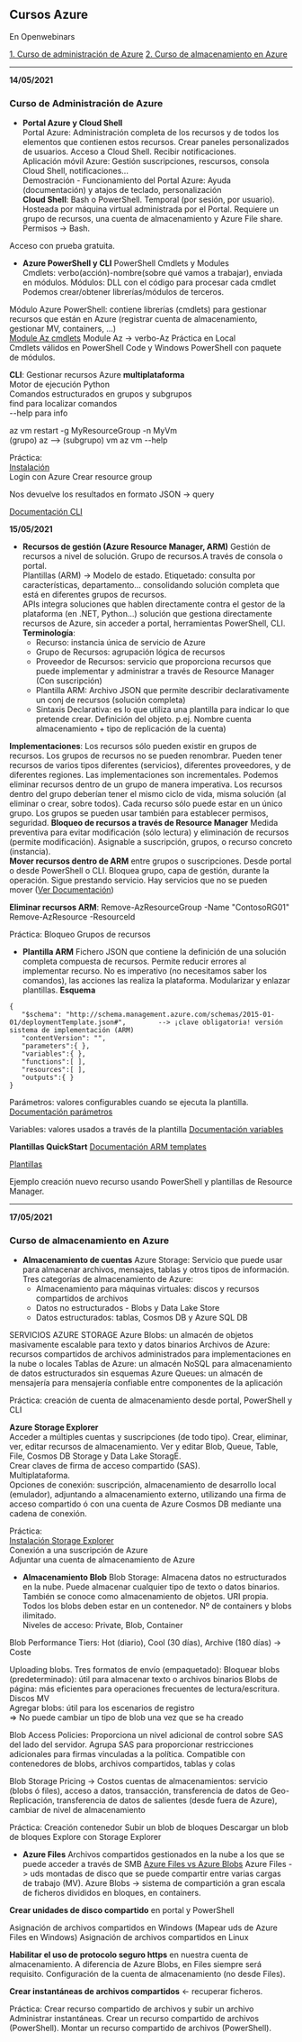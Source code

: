 ## Cursos Azure ##
En Openwebinars    

[1. Curso de administración de Azure](https://openwebinars.net/academia/portada/administracion-azure/)
[2. Curso de almacenamiento en Azure](https://openwebinars.net/academia/portada/almacenamiento-azure/)

***
**14/05/2021**  
### Curso de Administración de Azure ###
- **Portal Azure y Cloud Shell**  
Portal Azure: Administración completa de los recursos y de todos los elementos que contienen estos recursos. Crear paneles personalizados de usuarios. Acceso a Cloud Shell. Recibir notificaciones.  
Aplicación móvil Azure: Gestión suscripciones, rescursos, consola Cloud Shell, notificaciones...  
Demostración - Funcionamiento del Portal Azure: Ayuda (documentación) y atajos de teclado, personalización  
**Cloud Shell**: Bash o PowerShell. Temporal (por sesión, por usuario). Hosteada por máquina virtual administrada por el Portal. Requiere un grupo de recursos, una cuenta de almacenamiento y Azure File share. Permisos -> Bash.  

Acceso con prueba gratuita.  

- **Azure PowerShell y CLI**
PowerShell Cmdlets y Modules  
Cmdlets: verbo(acción)-nombre(sobre qué vamos a trabajar), enviada en módulos.
Módulos: DLL con el código para procesar cada cmdlet   
Podemos crear/obtener librerías/módulos de terceros.  

Módulo Azure PowerShell: contiene librerías (cmdlets) para gestionar recursos que están en Azure (registrar cuenta de almacenamiento, gestionar MV, containers, ...)  
 [Module Az cmdlets](https://github.com/Azure/azure-powershell) 
 Module Az -> verbo-Az
Práctica en Local  
Cmdlets válidos en PowerShell Code y Windows PowerShell con paquete de módulos.  

**CLI**: Gestionar recursos Azure **multiplataforma**   
Motor de ejecución Python  
Comandos estructurados en grupos y subgrupos  
find para localizar comandos  
--help para info

az vm restart -g MyResourceGroup -n MyVm  
(grupo) az --> (subgrupo) vm 
az vm --help  

Práctica:  
[Instalación](https://docs.microsoft.com/es-es/cli/azure/install-azure-cli)  
Login con Azure
Crear resource group 

Nos devuelve los resultados en formato JSON -> query  

[Documentación CLI](https://docs.microsoft.com/es-es/cli/azure/)

**15/05/2021**
- **Recursos de gestión (Azure Resource Manager, ARM)**
Gestión de recursos a nivel de solución. Grupo de recursos.A través de consola o portal.  
Plantillas (ARM) -> Modelo de estado. 
Etiquetado: consulta por características, departamento... consolidando solución completa que está en diferentes grupos de recursos.  
APIs integra soluciones que hablen directamente contra el gestor de la plataforma (en .NET, Python...) solución que gestiona directamente recursos de Azure, sin acceder a portal, herramientas PowerShell, CLI.  
**Terminología**: 
    - Recurso: instancia única de servicio de Azure 
    - Grupo de Recursos: agrupación lógica de recursos
    - Proveedor de Recursos: servicio que proporciona recursos que puede implementar y administrar a través de Resource Manager (Con suscripción)
    - Plantilla ARM: Archivo JSON que permite describir declarativamente un conj de recursos (solución completa)
    - Sintaxis Declarativa: es lo que utiliza una plantilla para indicar lo que pretende crear. Definición del objeto. p.ej. Nombre cuenta almacenamiento + tipo de replicación de la cuenta)
  
**Implementaciones**: 
Los recursos sólo pueden existir en grupos de recursos. Los grupos de recursos no se pueden renombrar. Pueden tener recursos de varios tipos diferentes (servicios), diferentes proveedores, y de diferentes regiones. Las implementaciones son incrementales. Podemos eliminar recursos dentro de un grupo de manera imperativa. Los recursos dentro del grupo deberían tener el mismo ciclo de vida, misma solución (al eliminar o crear, sobre todos). Cada recurso sólo puede estar en un único grupo. Los grupos se pueden usar también para establecer permisos, seguridad.
**Bloqueo de recursos a través de Resource Manager**
Medida preventiva para evitar modificación (sólo lectura) y eliminación de recursos (permite modificación). Asignable a suscripción, grupos, o recurso concreto (instancia).  
**Mover recursos dentro de ARM** entre grupos o suscripciones.
Desde portal o desde PowerShell o CLI. Bloquea grupo, capa de gestión, durante la operación. Sigue prestando servicio. Hay servicios que no se pueden mover ([Ver Documentación](https://docs.microsoft.com/en-us/azure/azure-resource-manager/management/move-support-resources))

**Eliminar recursos ARM**: 
Remove-AzResourceGroup -Name "ContosoRG01"  
Remove-AzResource -ResourceId <ResourceID>  

Práctica: Bloqueo Grupos de recursos

- **Plantilla ARM**
Fichero JSON que contiene la definición de una solución completa compuesta de recursos. Permite reducir errores al implementar recurso. No es imperativo (no necesitamos saber los comandos), las acciones las realiza la plataforma. Modularizar y enlazar plantillas. 
**Esquema**
 ~~~
{
    "$schema": "http://schema.management.azure.com/schemas/2015-01-01/deploymentTemplate.json#",        --> ¡clave obligatoria! versión sistema de implementación (ARM)
    "contentVersion": "",
    "parameters":{ }, 
    "variables":{ }, 
    "functions":[ ], 
    "resources":[ ], 
    "outputs":{ }
}
~~~
Parámetros: valores configurables cuando se ejecuta la plantilla.
[Documentación parámetros](https://docs.microsoft.com/en-us/azure/azure-resource-manager/templates/template-parameters?tabs=json)


Variables: valores usados a través de la plantilla
[Documentación variables](https://docs.microsoft.com/en-us/azure/azure-resource-manager/templates/template-variables?tabs=json)

**Plantillas QuickStart** 
[Documentación ARM templates](https://azure.microsoft.com/es-es/resources/templates/)  

[Plantillas](https://github.com/Azure/azure-quickstart-templates/)

Ejemplo creación nuevo recurso usando PowerShell y plantillas de Resource Manager.
 ***
**17/05/2021**  
### Curso de almacenamiento en Azure ###
- **Almacenamiento de cuentas**
Azure Storage: Servicio que puede usar para almacenar archivos, mensajes, tablas y otros tipos de información.  
Tres categorías de almacenamiento de Azure:
  - Almacenamiento para máquinas virtuales: discos y recursos compartidos de archivos 
  - Datos no estructurados - Blobs y Data Lake Store
  - Datos estructurados: tablas, Cosmos DB y Azure SQL DB

SERVICIOS AZURE STORAGE 
Azure Blobs: un almacén de objetos masivamente escalable para texto y datos binarios 
Archivos de Azure: recursos compartidos de archivos administrados para implementaciones en la nube o locales 
Tablas de Azure: un almacén NoSQL para almacenamiento de datos estructurados sin esquemas 
Azure Queues: un almacén de mensajería para mensajería confiable entre componentes de la aplicación

Práctica: creación de cuenta de almacenamiento desde portal, PowerShell y CLI  

**Azure Storage Explorer**  
Acceder a múltiples cuentas y suscripciones (de todo tipo). Crear, eliminar, ver, editar recursos de almacenamiento. Ver y editar Blob, Queue, Table, File, Cosmos DB Storage y Data Lake StoragE.  
Crear claves de firma de acceso compartido (SAS).  
Multiplataforma.  
Opciones de conexión: suscripción, almacenamiento de desarrollo local (emulador), adjuntando a almacenamiento externo, utilizando una firma de acceso compartido ó con una cuenta de Azure Cosmos DB mediante una cadena de conexión.  

Práctica:  
[Instalación Storage Explorer](https://azure.microsoft.com/es-es/features/storage-explorer/)  
Conexión a una suscripción de Azure  
Adjuntar una cuenta de almacenamiento de Azure

- **Almacenamiento Blob** 
Blob Storage: Almacena datos no estructurados en la nube. Puede almacenar cualquier tipo de texto o datos binarios. También se conoce como almacenamiento de objetos. URI propia.
Todos los blobs deben estar en un contenedor. Nº de containers y blobs ilimitado.  
Niveles de acceso: Private, Blob, Container

Blob Performance Tiers: Hot (diario), Cool (30 días), Archive (180 días) -> Coste

Uploading blobs. Tres formatos de envío (empaquetado):
Bloquear blobs (predeterminado): útil para almacenar texto o archivos binarios 
Blobs de página: más eficientes para operaciones frecuentes de lectura/escritura. Discos MV  
Agregar blobs: útil para los escenarios de registro   
=> No puede cambiar un tipo de blob una vez que se ha creado

Blob Access Policies: Proporciona un nivel adicional de control sobre SAS del lado del servidor. Agrupa SAS para proporcionar restricciones adicionales para firmas vinculadas a la política. Compatible con contenedores de blobs, archivos compartidos, tablas y colas

 Blob Storage Pricing -> Costos cuentas de almacenamientos: servicio (blobs ó files), acceso a datos, transacción, transferencia de datos de Geo-Replicación, transferencia de datos de salientes (desde fuera de Azure), cambiar de nivel de almacenamiento

 Práctica: 
 Creación contenedor
 Subir un blob de bloques
 Descargar un blob de bloques
 Explore con Storage Explorer

- **Azure Files**
Archivos compartidos gestionados en la nube a los que se puede acceder a través de SMB 
[Azure Files vs Azure Blobs](https://github.com/MartaFonde/Cursos_Azure/blob/master/4.2_Archivos_vs_Blobs.pdf)
Azure Files -> uds montadas de disco que se puede compartir entre varias cargas de trabajo (MV). 
Azure Blobs -> sistema de compartición a gran escala de ficheros divididos en bloques, en containers. 

**Crear unidades de disco compartido** en portal y PowerShell

Asignación de archivos compartidos en Windows (Mapear uds de Azure Files en Windows)
Asignación de archivos compartidos en Linux

**Habilitar el uso de protocolo seguro https** en nuestra cuenta de almacenamiento.
A diferencia de Azure Blobs, en Files siempre será requisito.
Configuración de la cuenta de almacenamiento (no desde Files).

**Crear instantáneas de archivos compartidos** <- recuperar ficheros. 

Práctica:
Crear recurso compartido de archivos y subir un archivo
Administrar instantáneas.
Crear un recurso compartido de archivos (PowerShell).
Montar un recurso compartido de archivos (PowerShell).

